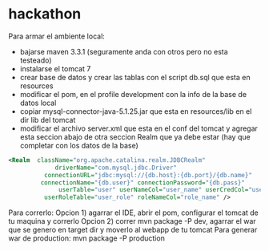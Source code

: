 # hackathon

Para armar el ambiente local:

- bajarse maven 3.3.1 (seguramente anda con otros pero no esta testeado)
- instalarse el tomcat 7
- crear base de datos y crear las tablas con el script db.sql que esta en resources
- modificar el pom, en el profile development con la info de la base de datos local
- copiar  mysql-connector-java-5.1.25.jar que esta en resources/lib en el dir lib del tomcat
- modificar el archivo server.xml que esta en el conf del tomcat y agregar esta seccion abajo  de otra seccion Realm que ya debe estar (hay que completar con los datos de la base)

```xml
<Realm  className="org.apache.catalina.realm.JDBCRealm"
             driverName="com.mysql.jdbc.Driver"
          connectionURL="jdbc:mysql://{db.host}:{db.port}/{db.name}"
         connectionName="{db.user}" connectionPassword="{db.pass}"
              userTable="user" userNameCol="user_name" userCredCol="user_pass"
          userRoleTable="user_role" roleNameCol="role_name" />
```

Para correrlo:
Opcion 1) agarrar el IDE, abrir el pom, configurar el tomcat de tu maquina y correrlo
Opcion 2) correr mvn package -P dev, agarrar el war que se genero en target dir y moverlo al webapp de tu tomcat
Para generar war de production: mvn package -P production
